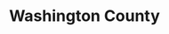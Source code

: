 ---
title: "Washington County"
hashtag: "washington-county"
borders:
  - Ramsey County
layout: hashtag
subdivision-of:
  - Minnesota
tags:
  - County
  - Minnesota
---